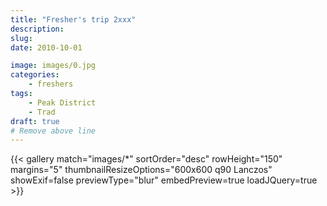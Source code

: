 ```yaml
---
title: "Fresher's trip 2xxx"
description: 
slug: 
date: 2010-10-01

image: images/0.jpg
categories:
    - freshers
tags:
    - Peak District
    - Trad
draft: true
# Remove above line
---
```


{{< gallery match="images/*" sortOrder="desc" rowHeight="150" margins="5" thumbnailResizeOptions="600x600 q90 Lanczos" showExif=false previewType="blur" embedPreview=true loadJQuery=true >}}


